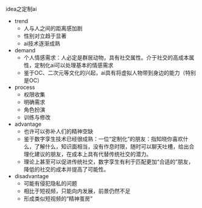 idea之定制ai

- trend
    - 人与人之间的距离感加剧
    - 性别对立趋于显著
    - ai技术逐渐成熟
- demand
    - 个人情感需求：人必定是群居动物，具有社交属性。介于社交的高成本属性，定制化ai可以处理基本的情感需求
    - 鉴于OC、二次元等文化的兴起，ai具有将虚拟人物带到身边的能力（特别是OC）
- process
    - 权限收集
    - 明确需求
    - 角色扮演
    - 训练与修改
- advantage
    - 也许可以弥补人们的精神空缺
    - 鉴于数字孪生技术已经很成熟：一位“定制化”的朋友：指知晓你喜欢什么，了解什么，知识面相当，没有作息时限，随时可以聊天吐槽，给出合理化建议的朋友，在成本上具有代替传统社交的潜力。
    - 理论上甚至可以促进传统社交，数字孪生有利于匹配更加“合适的”朋友，降低的社交的成本并提高了可能性。
- disadvantage
    - 可能有侵犯隐私的问题
    - 相比于短视频，只能向内发展，前景仍然不足
    - 形成类似短视频的“精神茧房”

